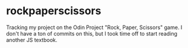 # rockpaperscissors

Tracking my project on the Odin Project "Rock, Paper, Scissors" game. I don't have a ton of commits on this, but I took time off to start reading another JS textbook.
